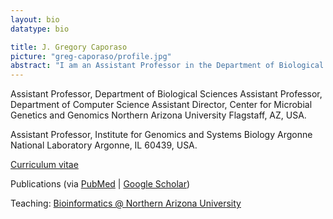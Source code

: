 ```yaml
---
layout: bio
datatype: bio

title: J. Gregory Caporaso
picture: "greg-caporaso/profile.jpg" 
abstract: "I am an Assistant Professor in the Department of Biological Sciences and Assistant Director of the Center for Microbial Genetics and Genomics at Northern Arizona University. My research interests are focused on understanding how the communities of micro-organisms that live in and on our bodies, and who cohabit our homes and offices, affect human health, and ultimately how we can use that understanding to improve human health by developing microbiome-based treatments of disease. Toward this end, my lab is develops software and methods for studying microbial ecology."
---
```


Assistant Professor, Department of Biological Sciences
Assistant Professor, Department of Computer Science
Assistant Director, Center for Microbial Genetics and Genomics
Northern Arizona University
Flagstaff, AZ, USA.

Assistant Professor, Institute for Genomics and Systems Biology
Argonne National Laboratory
Argonne, IL 60439, USA.

[Curriculum vitae](https://docs.google.com/document/d/18TA9AzwRloj4RFNwxgVyxYeQEiJGuWNwCDSJhdoParQ/pub)

Publications (via [PubMed](http://www.ncbi.nlm.nih.gov/entrez/query.fcgi?db=pubmed&cmd=Search&term=%22Caporaso+JG%22%5BAuthor%5D) | [Google Scholar](http://scholar.google.com/citations?hl=en&user=8wv9sLkAAAAJ))

Teaching: [Bioinformatics @ Northern Arizona University](http://www.caporaso.us/teaching/)


